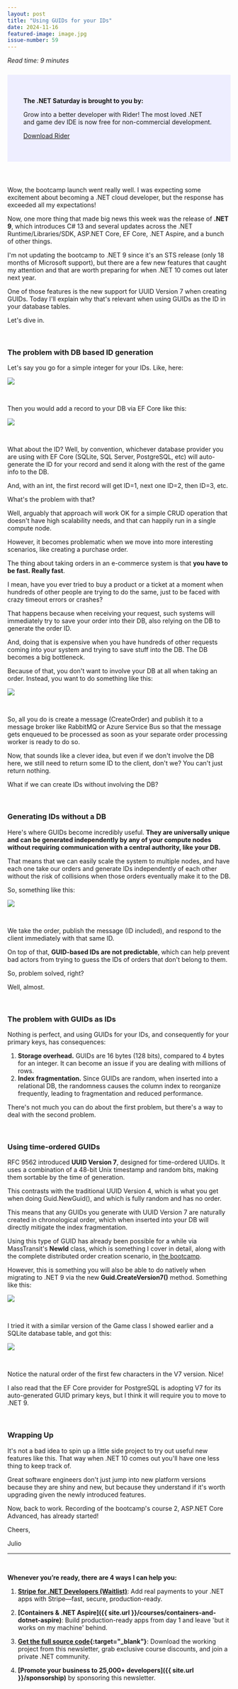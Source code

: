 ```yaml
---
layout: post
title: "Using GUIDs for your IDs"
date: 2024-11-16
featured-image: image.jpg
issue-number: 59
---
```


*Read time: 9 minutes*
<div style="background-color: #eef; padding: 36px; margin: 24px 0; overflow: hidden;">
  <p><strong>The .NET Saturday is brought to you by:</strong></p>
  <p>
Grow into a better developer with Rider! The most loved .NET and game dev IDE is now free for non-commercial development. 
  </p>
  <p>
  <a href="https://www.jetbrains.com/rider/?utm_campaign=rider_free&utm_content=site&utm_medium=cpc&utm_source=dotnet_suturday_newsletter" target="_blank">Download Rider</a>
  </p>
</div>
​

Wow, the bootcamp launch went really well. I was expecting some excitement about becoming a .NET cloud developer, but the response has exceeded all my expectations! 

Now, one more thing that made big news this week was the release of **.NET 9**, which introduces C# 13 and several updates across the .NET Runtime/Libraries/SDK, ASP.NET Core, EF Core, .NET Aspire, and a bunch of other things.

I'm not updating the bootcamp to .NET 9 since it's an STS release (only 18 months of Microsoft support), but there are a few new features that caught my attention and that are worth preparing for when .NET 10 comes out later next year.

One of those features is the new support for UUID Version 7 when creating GUIDs. Today I'll explain why that's relevant when using GUIDs as the ID in your database tables.

Let's dive in.

​

### **The problem with DB based ID generation**
Let's say you go for a simple integer for your IDs. Like, here:


![](/assets/images/2024-11-16/4ghDFAZYvbFtvU3CTR72ZN-fhbtE8CWD76Xj6Dp1TtmDz.jpeg)

​

Then you would add a record to your DB via EF Core like this:


![](/assets/images/2024-11-16/4ghDFAZYvbFtvU3CTR72ZN-6Q71jbYix3XDdf4D2MUJwc.jpeg)

​

What about the ID? Well, by convention, whichever database provider you are using with EF Core (SQLite, SQL Server, PostgreSQL, etc) will auto-generate the ID for your record and send it along with the rest of the game info to the DB.

And, with an int, the first record will get ID=1, next one ID=2, then ID=3, etc.

What's the problem with that?

Well, arguably that approach will work OK for a simple CRUD operation that doesn't have high scalability needs, and that can happily run in a single compute node.

However, it becomes problematic when we move into more interesting scenarios, like creating a purchase order. 

The thing about taking orders in an e-commerce system is that **you have to be fast. Really fast**.

I mean, have you ever tried to buy a product or a ticket at a moment when hundreds of other people are trying to do the same, just to be faced with crazy timeout errors or crashes?

That happens because when receiving your request, such systems will immediately try to save your order into their DB, also relying on the DB to generate the order ID. 

And, doing that is expensive when you have hundreds of other requests coming into your system and trying to save stuff into the DB. The DB becomes a big bottleneck.

Because of that, you don't want to involve your DB at all when taking an order. Instead, you want to do something like this:


![](/assets/images/2024-11-16/4ghDFAZYvbFtvU3CTR72ZN-27qXJeG4qNHuz6hRurMoQU.jpeg)

​

So, all you do is create a message (CreateOrder) and publish it to a message broker like RabbitMQ or Azure Service Bus so that the message gets enqueued to be processed as soon as your separate order processing worker is ready to do so.

Now, that sounds like a clever idea, but even if we don't involve the DB here, we still need to return some ID to the client, don't we? You can't just return nothing.

What if we can create IDs without involving the DB?

​

### **Generating IDs without a DB**
Here's where GUIDs become incredibly useful. **They are universally unique and can be generated independently by any of your compute nodes without requiring communication with a central authority, like your DB.**

That means that we can easily scale the system to multiple nodes, and have each one take our orders and generate IDs independently of each other without the risk of collisions when those orders eventually make it to the DB.

So, something like this:


![](/assets/images/2024-11-16/4ghDFAZYvbFtvU3CTR72ZN-vQHWXFsgmj6nhTyEL5tu7r.jpeg)

​

We take the order, publish the message (ID included), and respond to the client immediately with that same ID.

On top of that, **GUID-based IDs are not predictable**, which can help prevent bad actors from trying to guess the IDs of orders that don't belong to them.

So, problem solved, right?

Well, almost.

​

### **The problem with GUIDs as IDs**
Nothing is perfect, and using GUIDs for your IDs, and consequently for your primary keys, has consequences:

1.  <span>**Storage overhead.** GUIDs are 16 bytes (128 bits), compared to 4 bytes for an integer. It can become an issue if you are dealing with millions of rows.</span>
2.  <span>**Index fragmentation.** Since GUIDs are random, when inserted into a relational DB, the randomness causes the column index to reorganize frequently, leading to fragmentation and reduced performance.</span>

There's not much you can do about the first problem, but there's a way to deal with the second problem.

​

### **Using time-ordered GUIDs**
RFC 9562 introduced **UUID Version 7**, designed for time-ordered UUIDs. It uses a combination of a 48-bit Unix timestamp and random bits, making them sortable by the time of generation. 

This contrasts with the traditional UUID Version 4, which is what you get when doing Guid.NewGuid(), and which is fully random and has no order.

This means that any GUIDs you generate with UUID Version 7 are naturally created in chronological order, which when inserted into your DB will directly mitigate the index fragmentation.

Using this type of GUID has already been possible for a while via MassTransit's **NewId** class, which is something I cover in detail, along with the complete distributed order creation scenario, in [the bootcamp](https://juliocasal.com/courses/dotnetbootcamp).

However, this is something you will also be able to do natively when migrating to .NET 9 via the new **Guid.CreateVersion7()** method. Something like this:


![](/assets/images/2024-11-16/4ghDFAZYvbFtvU3CTR72ZN-zEoEqP5ZuPqnB8Z5pHqJg.jpeg)

​

I tried it with a similar version of the Game class I showed earlier and a SQLite database table, and got this:


![](/assets/images/2024-11-16/4ghDFAZYvbFtvU3CTR72ZN-tToJe5umwBxafWn2BiYsuW.jpeg)

​

Notice the natural order of the first few characters in the V7 version. Nice!

I also read that the EF Core provider for PostgreSQL is adopting V7 for its auto-generated GUID primary keys, but I think it will require you to move to .NET 9.

​

### **Wrapping Up**
It's not a bad idea to spin up a little side project to try out useful new features like this. That way when .NET 10 comes out you'll have one less thing to keep track of.

Great software engineers don't just jump into new platform versions because they are shiny and new, but because they understand if it's worth upgrading given the newly introduced features.

Now, back to work. Recording of the bootcamp's course 2, ASP.NET Core Advanced, has already started!

Cheers,

Julio

---


<br/>


**Whenever you’re ready, there are 4 ways I can help you:**

1. **[​Stripe for .NET Developers (Waitlist)​](https://go.dotnetacademy.io/stripe-waitlist)**: Add real payments to your .NET apps with Stripe—fast, secure, production-ready.

2. **[Containers & .NET Aspire]({{ site.url }}/courses/containers-and-dotnet-aspire)**: Build production-ready apps from day 1 and leave 'but it works on my machine' behind.

3. **​[​Get the full source code](https://www.patreon.com/juliocasal){:target="_blank"}**: Download the working project from this newsletter, grab exclusive course discounts, and join a private .NET community.

4. **[Promote your business to 25,000+ developers]({{ site.url }}/sponsorship)** by sponsoring this newsletter.